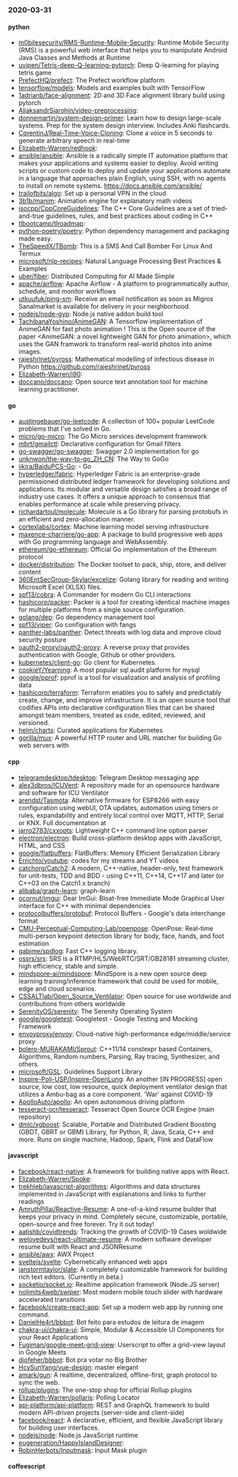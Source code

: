 ### 2020-03-31

#### python
* [m0bilesecurity/RMS-Runtime-Mobile-Security](https://github.com/m0bilesecurity/RMS-Runtime-Mobile-Security): Runtime Mobile Security (RMS) is a powerful web interface that helps you to manipulate Android Java Classes and Methods at Runtime
* [uvipen/Tetris-deep-Q-learning-pytorch](https://github.com/uvipen/Tetris-deep-Q-learning-pytorch): Deep Q-learning for playing tetris game
* [PrefectHQ/prefect](https://github.com/PrefectHQ/prefect): The Prefect workflow platform
* [tensorflow/models](https://github.com/tensorflow/models): Models and examples built with TensorFlow
* [1adrianb/face-alignment](https://github.com/1adrianb/face-alignment):  2D and 3D Face alignment library build using pytorch
* [AliaksandrSiarohin/video-preprocessing](https://github.com/AliaksandrSiarohin/video-preprocessing): 
* [donnemartin/system-design-primer](https://github.com/donnemartin/system-design-primer): Learn how to design large-scale systems. Prep for the system design interview. Includes Anki flashcards.
* [CorentinJ/Real-Time-Voice-Cloning](https://github.com/CorentinJ/Real-Time-Voice-Cloning): Clone a voice in 5 seconds to generate arbitrary speech in real-time
* [Elizabeth-Warren/redhook](https://github.com/Elizabeth-Warren/redhook): 
* [ansible/ansible](https://github.com/ansible/ansible): Ansible is a radically simple IT automation platform that makes your applications and systems easier to deploy. Avoid writing scripts or custom code to deploy and update your applications  automate in a language that approaches plain English, using SSH, with no agents to install on remote systems. https://docs.ansible.com/ansible/
* [trailofbits/algo](https://github.com/trailofbits/algo): Set up a personal VPN in the cloud
* [3b1b/manim](https://github.com/3b1b/manim): Animation engine for explanatory math videos
* [isocpp/CppCoreGuidelines](https://github.com/isocpp/CppCoreGuidelines): The C++ Core Guidelines are a set of tried-and-true guidelines, rules, and best practices about coding in C++
* [tlbootcamp/tlroadmap](https://github.com/tlbootcamp/tlroadmap):      
* [python-poetry/poetry](https://github.com/python-poetry/poetry): Python dependency management and packaging made easy.
* [TheSpeedX/TBomb](https://github.com/TheSpeedX/TBomb): This is a SMS And Call Bomber For Linux And Termux
* [microsoft/nlp-recipes](https://github.com/microsoft/nlp-recipes): Natural Language Processing Best Practices & Examples
* [uber/fiber](https://github.com/uber/fiber): Distributed Computing for AI Made Simple
* [apache/airflow](https://github.com/apache/airflow): Apache Airflow - A platform to programmatically author, schedule, and monitor workflows
* [utkuufuk/ping-sm](https://github.com/utkuufuk/ping-sm): Receive an email notification as soon as Migros Sanalmarket is available for delivery in your neighborhood.
* [nodejs/node-gyp](https://github.com/nodejs/node-gyp): Node.js native addon build tool
* [TachibanaYoshino/AnimeGAN](https://github.com/TachibanaYoshino/AnimeGAN): A Tensorflow implementation of AnimeGAN for fast photo animation ! This is the Open source of the paper <AnimeGAN: a novel lightweight GAN for photo animation>, which uses the GAN framwork to transform real-world photos into anime images.
* [rajeshrinet/pyross](https://github.com/rajeshrinet/pyross): Mathematical modelling of infectious disease in Python https://github.com/rajeshrinet/pyross
* [Elizabeth-Warren/i90](https://github.com/Elizabeth-Warren/i90): 
* [doccano/doccano](https://github.com/doccano/doccano): Open source text annotation tool for machine learning practitioner.

#### go
* [austingebauer/go-leetcode](https://github.com/austingebauer/go-leetcode): A collection of 100+ popular LeetCode problems that I've solved in Go.
* [micro/go-micro](https://github.com/micro/go-micro): The Go Micro services development framework
* [mbrt/gmailctl](https://github.com/mbrt/gmailctl): Declarative configuration for Gmail filters
* [go-swagger/go-swagger](https://github.com/go-swagger/go-swagger): Swagger 2.0 implementation for go
* [unknwon/the-way-to-go_ZH_CN](https://github.com/unknwon/the-way-to-go_ZH_CN): The Way to GoGo 
* [iikira/BaiduPCS-Go](https://github.com/iikira/BaiduPCS-Go):  - Go
* [hyperledger/fabric](https://github.com/hyperledger/fabric): Hyperledger Fabric is an enterprise-grade permissioned distributed ledger framework for developing solutions and applications. Its modular and versatile design satisfies a broad range of industry use cases. It offers a unique approach to consensus that enables performance at scale while preserving privacy.
* [richardartoul/molecule](https://github.com/richardartoul/molecule): Molecule is a Go library for parsing protobufs in an efficient and zero-allocation manner.
* [cortexlabs/cortex](https://github.com/cortexlabs/cortex): Machine learning model serving infrastructure
* [maxence-charriere/go-app](https://github.com/maxence-charriere/go-app): A package to build progressive web apps with Go programming language and WebAssembly.
* [ethereum/go-ethereum](https://github.com/ethereum/go-ethereum): Official Go implementation of the Ethereum protocol
* [docker/distribution](https://github.com/docker/distribution): The Docker toolset to pack, ship, store, and deliver content
* [360EntSecGroup-Skylar/excelize](https://github.com/360EntSecGroup-Skylar/excelize): Golang library for reading and writing Microsoft Excel (XLSX) files.
* [spf13/cobra](https://github.com/spf13/cobra): A Commander for modern Go CLI interactions
* [hashicorp/packer](https://github.com/hashicorp/packer): Packer is a tool for creating identical machine images for multiple platforms from a single source configuration.
* [golang/dep](https://github.com/golang/dep): Go dependency management tool
* [spf13/viper](https://github.com/spf13/viper): Go configuration with fangs
* [panther-labs/panther](https://github.com/panther-labs/panther): Detect threats with log data and improve cloud security posture
* [oauth2-proxy/oauth2-proxy](https://github.com/oauth2-proxy/oauth2-proxy): A reverse proxy that provides authentication with Google, Github or other providers.
* [kubernetes/client-go](https://github.com/kubernetes/client-go): Go client for Kubernetes.
* [cookieY/Yearning](https://github.com/cookieY/Yearning): A most popular sql audit platform for mysql
* [google/pprof](https://github.com/google/pprof): pprof is a tool for visualization and analysis of profiling data
* [hashicorp/terraform](https://github.com/hashicorp/terraform): Terraform enables you to safely and predictably create, change, and improve infrastructure. It is an open source tool that codifies APIs into declarative configuration files that can be shared amongst team members, treated as code, edited, reviewed, and versioned.
* [helm/charts](https://github.com/helm/charts): Curated applications for Kubernetes
* [gorilla/mux](https://github.com/gorilla/mux): A powerful HTTP router and URL matcher for building Go web servers with 

#### cpp
* [telegramdesktop/tdesktop](https://github.com/telegramdesktop/tdesktop): Telegram Desktop messaging app
* [alex3dbros/ICUVent](https://github.com/alex3dbros/ICUVent): A repository made for an opensource hardware and software for ICU Ventilator
* [arendst/Tasmota](https://github.com/arendst/Tasmota): Alternative firmware for ESP8266 with easy configuration using webUI, OTA updates, automation using timers or rules, expandability and entirely local control over MQTT, HTTP, Serial or KNX. Full documentation at
* [jarro2783/cxxopts](https://github.com/jarro2783/cxxopts): Lightweight C++ command line option parser
* [electron/electron](https://github.com/electron/electron): Build cross-platform desktop apps with JavaScript, HTML, and CSS
* [google/flatbuffers](https://github.com/google/flatbuffers): FlatBuffers: Memory Efficient Serialization Library
* [Errichto/youtube](https://github.com/Errichto/youtube): codes for my streams and YT videos
* [catchorg/Catch2](https://github.com/catchorg/Catch2): A modern, C++-native, header-only, test framework for unit-tests, TDD and BDD - using C++11, C++14, C++17 and later (or C++03 on the Catch1.x branch)
* [alibaba/graph-learn](https://github.com/alibaba/graph-learn): graph-learn
* [ocornut/imgui](https://github.com/ocornut/imgui): Dear ImGui: Bloat-free Immediate Mode Graphical User interface for C++ with minimal dependencies
* [protocolbuffers/protobuf](https://github.com/protocolbuffers/protobuf): Protocol Buffers - Google's data interchange format
* [CMU-Perceptual-Computing-Lab/openpose](https://github.com/CMU-Perceptual-Computing-Lab/openpose): OpenPose: Real-time multi-person keypoint detection library for body, face, hands, and foot estimation
* [gabime/spdlog](https://github.com/gabime/spdlog): Fast C++ logging library.
* [ossrs/srs](https://github.com/ossrs/srs): SRS is a RTMP/HLS/WebRTC/SRT/GB28181 streaming cluster, high efficiency, stable and simple.
* [mindspore-ai/mindspore](https://github.com/mindspore-ai/mindspore): MindSpore is a new open source deep learning training/inference framework that could be used for mobile, edge and cloud scenarios.
* [CSSALTlab/Open_Source_Ventilator](https://github.com/CSSALTlab/Open_Source_Ventilator): Open source for use worldwide and contributions from others worldwide
* [SerenityOS/serenity](https://github.com/SerenityOS/serenity): The Serenity Operating System 
* [google/googletest](https://github.com/google/googletest): Googletest - Google Testing and Mocking Framework
* [envoyproxy/envoy](https://github.com/envoyproxy/envoy): Cloud-native high-performance edge/middle/service proxy
* [bolero-MURAKAMI/Sprout](https://github.com/bolero-MURAKAMI/Sprout): C++11/14 constexpr based Containers, Algorithms, Random numbers, Parsing, Ray tracing, Synthesizer, and others.
* [microsoft/GSL](https://github.com/microsoft/GSL): Guidelines Support Library
* [Inspire-Poli-USP/Inspire-OpenLung](https://github.com/Inspire-Poli-USP/Inspire-OpenLung): An another [IN PROGRESS] open source, low cost, low resource, quick deployment ventilator design that utilizes a Ambu-bag as a core component. 'War' against COVID-19
* [ApolloAuto/apollo](https://github.com/ApolloAuto/apollo): An open autonomous driving platform
* [tesseract-ocr/tesseract](https://github.com/tesseract-ocr/tesseract): Tesseract Open Source OCR Engine (main repository)
* [dmlc/xgboost](https://github.com/dmlc/xgboost): Scalable, Portable and Distributed Gradient Boosting (GBDT, GBRT or GBM) Library, for Python, R, Java, Scala, C++ and more. Runs on single machine, Hadoop, Spark, Flink and DataFlow

#### javascript
* [facebook/react-native](https://github.com/facebook/react-native): A framework for building native apps with React.
* [Elizabeth-Warren/Spoke](https://github.com/Elizabeth-Warren/Spoke): 
* [trekhleb/javascript-algorithms](https://github.com/trekhleb/javascript-algorithms):  Algorithms and data structures implemented in JavaScript with explanations and links to further readings
* [AmruthPillai/Reactive-Resume](https://github.com/AmruthPillai/Reactive-Resume): A one-of-a-kind resume builder that keeps your privacy in mind. Completely secure, customizable, portable, open-source and free forever. Try it out today!
* [aatishb/covidtrends](https://github.com/aatishb/covidtrends): Tracking the growth of COVID-19 Cases woldwide
* [welovedevs/react-ultimate-resume](https://github.com/welovedevs/react-ultimate-resume):   A modern software developer resume built with React and JSONResume
* [ansible/awx](https://github.com/ansible/awx): AWX Project
* [sveltejs/svelte](https://github.com/sveltejs/svelte): Cybernetically enhanced web apps
* [ianstormtaylor/slate](https://github.com/ianstormtaylor/slate): A completely customizable framework for building rich text editors. (Currently in beta.)
* [socketio/socket.io](https://github.com/socketio/socket.io): Realtime application framework (Node.JS server)
* [nolimits4web/swiper](https://github.com/nolimits4web/swiper): Most modern mobile touch slider with hardware accelerated transitions
* [facebook/create-react-app](https://github.com/facebook/create-react-app): Set up a modern web app by running one command.
* [DanielHe4rt/bbbot](https://github.com/DanielHe4rt/bbbot): Bot feito para estudos de leitura de imagem
* [chakra-ui/chakra-ui](https://github.com/chakra-ui/chakra-ui): Simple, Modular & Accessible UI Components for your React Applications
* [Fugiman/google-meet-grid-view](https://github.com/Fugiman/google-meet-grid-view): Userscript to offer a grid-view layout in Google Meets
* [diofeher/bbbot](https://github.com/diofeher/bbbot): Bot pra votar no Big Brother
* [HcySunYang/vue-design](https://github.com/HcySunYang/vue-design):  master elegant
* [amark/gun](https://github.com/amark/gun): A realtime, decentralized, offline-first, graph protocol to sync the web.
* [rollup/plugins](https://github.com/rollup/plugins):  The one-stop shop for official Rollup plugins
* [Elizabeth-Warren/pollaris](https://github.com/Elizabeth-Warren/pollaris): Polling Locator
* [api-platform/api-platform](https://github.com/api-platform/api-platform): REST and GraphQL framework to build modern API-driven projects (server-side and client-side)
* [facebook/react](https://github.com/facebook/react): A declarative, efficient, and flexible JavaScript library for building user interfaces.
* [nodejs/node](https://github.com/nodejs/node): Node.js JavaScript runtime 
* [eugeneration/HappyIslandDesigner](https://github.com/eugeneration/HappyIslandDesigner): 
* [RobinHerbots/Inputmask](https://github.com/RobinHerbots/Inputmask): Input Mask plugin

#### coffeescript
